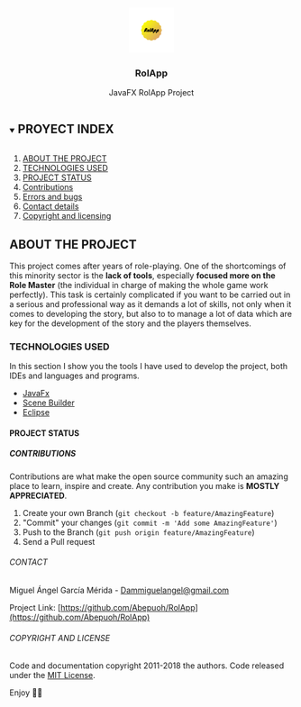 <br />

<p align="center">
  <a href="https://github.com/Abepuoh/RolApp">
    <img src="src/main/resources/com/proyecto/AbeRol/logo.png" alt="Logo" width="80" height="80">
  </a>

  <h3 align="center">RolApp</h3>

  <p align="center">
    JavaFX RolApp Project
  </p>



<!-- TABLE OF CONTENTS -->
<details open="open">
  <summary><h2 style="display: inline-block">PROYECT INDEX</h2></summary>
  <ol>
    <li><a href="#About-the-project"> ABOUT THE PROJECT</a></li></li>
    <li><a href="#built-with">TECHNOLOGIES USED</a></li></li>
    <li><a href="#Status">PROJECT STATUS</a></li></li>
    <li><a href="#Contributing">Contributions</a></li></li>
    <li><a href="#bugs-and-feature-requests">Errors and bugs</a></li></li>
    <li><a href="#Contact">Contact details</a></li></li>
    <li><a href="#copyright-and-licensing">Copyright and licensing</a></li></li>
  </ol>
</details>




<!-- ABOUT THE PROJECT -->
## ABOUT THE PROJECT

This project comes after years of role-playing. One of the shortcomings of this minority sector is the <b>lack of tools</b>,
especially <b>focused more on the Role Master</b> (the individual in charge of making the whole game work perfectly). This task is certainly complicated if you want to be carried out in a serious and professional way as it demands a lot of skills, not only when it comes to developing the story, but also to 
to manage a lot of data which are key for the development of the story and the players themselves.




<!-- Technologies used -->
### TECHNOLOGIES USED

In this section I show you the tools I have used to develop the project, both IDEs and languages and programs.
* [JavaFx](https://www.java.com/es/)
* [Scene Builder](https://gluonhq.com/products/scene-builder/)
* [Eclipse](https://www.eclipse.org/downloads/)




<!-- STATUS -->
#### PROJECT STATUS  



<!-- CONTRIBUTING -->
##### CONTRIBUTIONS

Contributions are what make the open source community such an amazing place to learn, inspire and create. Any contribution you make is <b>MOSTLY APPRECIATED</b>.

1. Create your own Branch (`git checkout -b feature/AmazingFeature`)
2. "Commit" your changes (`git commit -m 'Add some AmazingFeature'`)
3. Push to the Branch (`git push origin feature/AmazingFeature`)
4. Send a Pull request



<!-- CONTACT -->
###### CONTACT

Miguel Ángel García Mérida - Dammiguelangel@gmail.com

Project Link: [https://github.com/Abepuoh/RolApp](https://github.com/Abepuoh/RolApp)



<!-- LICENSE -->
###### COPYRIGHT AND LICENSE

Code and documentation copyright 2011-2018 the authors. Code released under the [MIT License](https://reponame/blob/master/LICENSE).

Enjoy :metal::metal:
